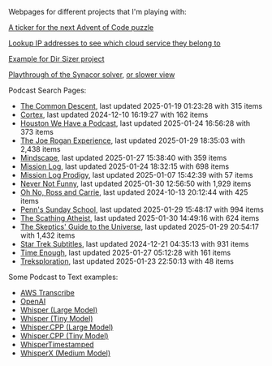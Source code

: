 Webpages for different projects that I'm playing with:

[A ticker for the next Advent of Code puzzle](https://seligman.github.io/aoc_ticker.html)

[Lookup IP addresses to see which cloud service they belong to](https://seligman.github.io/cloud-ips/index.html)

[Example for Dir Sizer project](https://seligman.github.io/dir_sizer/cost_example.html)

[Playthrough of the Synacor solver](https://seligman.github.io/synacor/run_script_speed.html), [or slower view](https://seligman.github.io/synacor/run_script.html)

Podcast Search Pages:
<!-- Podcasts Start -->
* [The Common Descent](https://seligman.github.io/podcasts/common_descent/common_descent.html), last updated 2025-01-19 01:23:28 with 315 items
* [Cortex](https://seligman.github.io/podcasts/cortex_pod/cortex_pod.html), last updated 2024-12-10 16:19:27 with 162 items
* [Houston We Have a Podcast](https://seligman.github.io/podcasts/houston_we_have_a_podcast/houston_we_have_a_podcast.html), last updated 2025-01-24 16:56:28 with 373 items
* [The Joe Rogan Experience](https://seligman.github.io/podcasts/jre/jre.html), last updated 2025-01-29 18:35:03 with 2,438 items
* [Mindscape](https://seligman.github.io/podcasts/mindscape/mindscape.html), last updated 2025-01-27 15:38:40 with 359 items
* [Mission Log](https://seligman.github.io/podcasts/mission_log/mission_log.html), last updated 2025-01-24 18:32:15 with 698 items
* [Mission Log Prodigy](https://seligman.github.io/podcasts/ml_prodigy/ml_prodigy.html), last updated 2025-01-07 15:42:39 with 57 items
* [Never Not Funny](https://seligman.github.io/podcasts/nevernotfunny/nevernotfunny.html), last updated 2025-01-30 12:56:50 with 1,929 items
* [Oh No, Ross and Carrie](https://seligman.github.io/podcasts/oh_no/oh_no.html), last updated 2024-10-13 20:12:44 with 425 items
* [Penn's Sunday School](https://seligman.github.io/podcasts/penn_sunday_school/penn_sunday_school.html), last updated 2025-01-29 15:48:17 with 994 items
* [The Scathing Atheist](https://seligman.github.io/podcasts/scathing/scathing.html), last updated 2025-01-30 14:49:16 with 624 items
* [The Skeptics' Guide to the Universe](https://seligman.github.io/podcasts/sgu/sgu.html), last updated 2025-01-29 20:54:17 with 1,432 items
* [Star Trek Subtitles](https://seligman.github.io/star_trek_subtitles/star_trek_subtitles.html), last updated 2024-12-21 04:35:13 with 931 items
* [Time Enough](https://seligman.github.io/podcasts/time_enough/time_enough.html), last updated 2025-01-27 05:12:28 with 161 items
* [Treksploration](https://seligman.github.io/podcasts/treksploration/treksploration.html), last updated 2025-01-23 22:50:13 with 48 items
<!-- Podcasts End -->

Some Podcast to Text examples:
* [AWS Transcribe](https://seligman.github.io/podcast_to_text/Example-Results-AWS-Transcribe.html)
* [OpenAI](https://seligman.github.io/podcast_to_text/Example-Results-OpenAI.html)
* [Whisper (Large Model)](https://seligman.github.io/podcast_to_text/Example-Results-Whisper-Large.html)
* [Whisper (Tiny Model)](https://seligman.github.io/podcast_to_text/Example-Results-Whisper-Tiny.html)
* [Whisper.CPP (Large Model)](https://seligman.github.io/podcast_to_text/Example-Results-Whisper_CPP-Large.html)
* [Whisper.CPP (Tiny Model)](https://seligman.github.io/podcast_to_text/Example-Results-Whisper_CPP-Tiny.html)
* [WhisperTimestamped](https://seligman.github.io/podcast_to_text/Example-Results-WhisperTimestamped-Medium.html)
* [WhisperX (Medium Model)](https://seligman.github.io/podcast_to_text/Example-Results-WhisperX-Medium.html)
